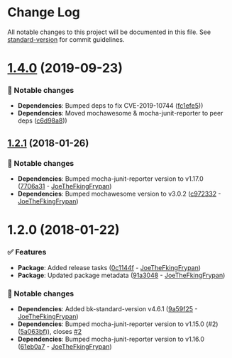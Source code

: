 # Change Log

All notable changes to this project will be documented in this file. See [standard-version](https://github.com/conventional-changelog/standard-version) for commit guidelines.

<a name="1.4.0"></a>
# [1.4.0](https://github.com/joethefkingfrypan/mochawesome-junit-reporter/compare/v1.2.1...v1.4.0) (2019-09-23)


### 🔄 Notable changes

* **Dependencies**: Bumped deps to fix CVE-2019-10744 ([fc1efe5](https://github.com/joethefkingfrypan/mochawesome-junit-reporter/commit/fc1efe5)))
* **Dependencies**: Moved mochawesome & mocha-junit-reporter to peer deps ([c6d98a8](https://github.com/joethefkingfrypan/mochawesome-junit-reporter/commit/c6d98a8)))



<a name="1.2.1"></a>
## [1.2.1](https://github.com/sportheroes/mochawesome-junit-reporter/compare/v1.2.0...v1.2.1) (2018-01-26)


### 🔄 Notable changes

* **Dependencies**: Bumped mocha-junit-reporter version to v1.17.0 ([7706a31](https://github.com/sportheroes/mochawesome-junit-reporter/commit/7706a31) - [JoeTheFkingFrypan](https://github.com/JoeTheFkingFrypan))
* **Dependencies**: Bumped mochawesome version to v3.0.2 ([c972332](https://github.com/sportheroes/mochawesome-junit-reporter/commit/c972332) - [JoeTheFkingFrypan](https://github.com/JoeTheFkingFrypan))



<a name="1.2.0"></a>
# 1.2.0 (2018-01-22)


### ✅ Features

* **Package**: Added release tasks ([0c1144f](https://github.com/sportheroes/mochawesome-junit-reporter/commit/0c1144f) - [JoeTheFkingFrypan](https://github.com/JoeTheFkingFrypan))
* **Package**: Updated package metadata ([91a3048](https://github.com/sportheroes/mochawesome-junit-reporter/commit/91a3048) - [JoeTheFkingFrypan](https://github.com/JoeTheFkingFrypan))

### 🔄 Notable changes

* **Dependencies**: Added bk-standard-version v4.6.1 ([9a59f25](https://github.com/sportheroes/mochawesome-junit-reporter/commit/9a59f25) - [JoeTheFkingFrypan](https://github.com/JoeTheFkingFrypan))
* **Dependencies**: Bumped mocha-junit-reporter version to v1.15.0 (#2) ([5a063bf](https://github.com/sportheroes/mochawesome-junit-reporter/commit/5a063bf))), closes [#2](https://github.com/sportheroes/mochawesome-junit-reporter/issues/2)
* **Dependencies**: Bumped mocha-junit-reporter version to v1.16.0 ([61eb0a7](https://github.com/sportheroes/mochawesome-junit-reporter/commit/61eb0a7) - [JoeTheFkingFrypan](https://github.com/JoeTheFkingFrypan))
